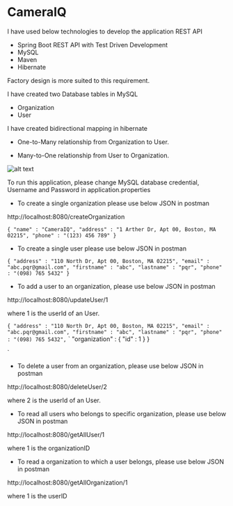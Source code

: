 # CameraIQ

I have used below technologies to develop the application REST API

* Spring Boot REST API with Test Driven Development
* MySQL
* Maven
* Hibernate

Factory design is more suited to this requirement.

I have created two Database tables in MySQL

* Organization
* User

I have created bidirectional mapping in hibernate

* One-to-Many relationship from Organization to User.

* Many-to-One relationship from User to Organization.




![alt text](https://user-images.githubusercontent.com/46467710/67491976-bddb0500-f643-11e9-8e07-f504315466e0.png)

To run this application, please change MySQL database credential, Username and Password in application.properties

* To create a single organization please use below JSON in postman

http://localhost:8080/createOrganization

`
{
	"name" : "CameraIQ",
	"address" : "1 Arther Dr, Apt 00, Boston, MA 02215",
	"phone" : "(123) 456 789"
}
`

* To create a single user please use below JSON in postman

`
{
	"address" : "110 North Dr, Apt 00, Boston, MA 02215",
	"email" : "abc.pqr@gmail.com",
	"firstname" : "abc",
	"lastname" : "pqr",
	"phone" : "(098) 765 5432"
}
`

* To add a user to an organization, please use below JSON in postman

http://localhost:8080/updateUser/1

where 1 is the userId of an User.

`
{
	"address" : "110 North Dr, Apt 00, Boston, MA 02215",
	"email" : "abc.pqr@gmail.com",
	"firstname" : "abc",
	"lastname" : "pqr",
	"phone" : "(098) 765 5432",
	`
	`
	"organization" :
	{
			"id" : 1
	}
}

`

* To delete a user from an organization, please use below JSON in postman

http://localhost:8080/deleteUser/2

where 2 is the userId of an User.

* To read all users who belongs to specific organization, please use below JSON in postman

http://localhost:8080/getAllUser/1

where 1 is the organizationID

* To read a organization to which a user belongs, please use below JSON in postman

http://localhost:8080/getAllOrganization/1

where 1 is the userID
